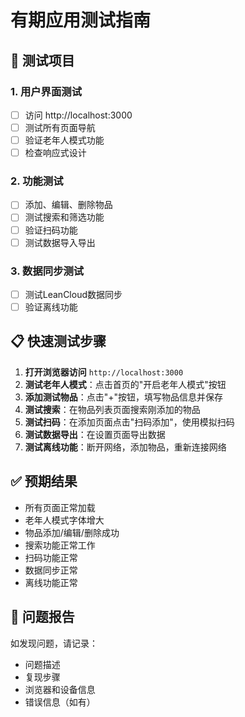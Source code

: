 # 有期应用测试指南

## 🎯 测试项目

### 1. 用户界面测试
- [ ] 访问 http://localhost:3000
- [ ] 测试所有页面导航
- [ ] 验证老年人模式功能
- [ ] 检查响应式设计

### 2. 功能测试
- [ ] 添加、编辑、删除物品
- [ ] 测试搜索和筛选功能
- [ ] 验证扫码功能
- [ ] 测试数据导入导出

### 3. 数据同步测试
- [ ] 测试LeanCloud数据同步
- [ ] 验证离线功能

## 📋 快速测试步骤

1. **打开浏览器访问** `http://localhost:3000`
2. **测试老年人模式**：点击首页的"开启老年人模式"按钮
3. **添加测试物品**：点击"+"按钮，填写物品信息并保存
4. **测试搜索**：在物品列表页面搜索刚添加的物品
5. **测试扫码**：在添加页面点击"扫码添加"，使用模拟扫码
6. **测试数据导出**：在设置页面导出数据
7. **测试离线功能**：断开网络，添加物品，重新连接网络

## ✅ 预期结果

- 所有页面正常加载
- 老年人模式字体增大
- 物品添加/编辑/删除成功
- 搜索功能正常工作
- 扫码功能正常
- 数据同步正常
- 离线功能正常

## 🐛 问题报告

如发现问题，请记录：
- 问题描述
- 复现步骤
- 浏览器和设备信息
- 错误信息（如有） 